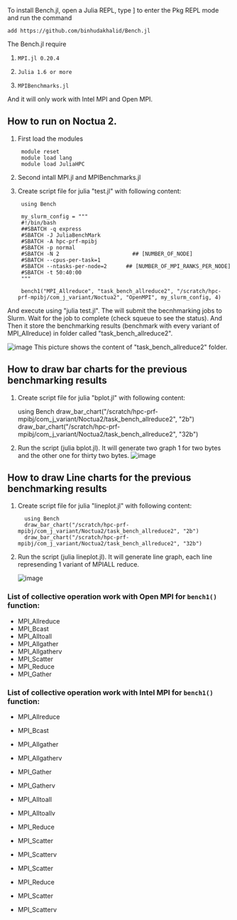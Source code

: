 To install Bench.jl, open a Julia REPL, type ] to enter the Pkg REPL mode and run the command
   
    add https://github.com/binhudakhalid/Bench.jl

The Bench.jl require
1.     MPI.jl 0.20.4
1.     Julia 1.6 or more
1.     MPIBenchmarks.jl

And it will only work with Intel MPI and Open MPI.

## How to run on Noctua 2.

1. First load the modules

        module reset
        module load lang    
        module load JuliaHPC  

2. Second intall MPI.jl and MPIBenchmarks.jl

3. Create script file for julia "test.jl" with following content:

        using Bench

        my_slurm_config = """
        #!/bin/bash
        ##SBATCH -q express
        #SBATCH -J JuliaBenchMark
        #SBATCH -A hpc-prf-mpibj
        #SBATCH -p normal
        #SBATCH -N 2                       ## [NUMBER_OF_NODE]
        #SBATCH --cpus-per-task=1
        #SBATCH --ntasks-per-node=2      ## [NUMBER_OF_MPI_RANKS_PER_NODE]
        #SBATCH -t 50:40:00
        """

        bench1("MPI_Allreduce", "task_bench_allreduce2", "/scratch/hpc-prf-mpibj/com_j_variant/Noctua2", "OpenMPI", my_slurm_config, 4)


And execute using "julia test.jl". The will submit the becnhmarking jobs to Slurm. Wait for the job to complete (check squeue to see the status). And Then it store the benchmarking results (benchmark with every variant of MPI_Allreduce) in folder called "task_bench_allreduce2". 

![image](https://user-images.githubusercontent.com/9871507/223517799-f656d8ad-81bb-4f70-99fa-ca40d7f095eb.png) This picture shows the content of "task_bench_allreduce2" folder.

## How to draw bar charts for the previous benchmarking results

1. Create script file for julia "bplot.jl" with following content:

      using Bench
      draw_bar_chart("/scratch/hpc-prf-mpibj/com_j_variant/Noctua2/task_bench_allreduce2", "2b")
      draw_bar_chart("/scratch/hpc-prf-mpibj/com_j_variant/Noctua2/task_bench_allreduce2", "32b")

2. Run the script (julia bplot.jl).  It will generate two graph 1 for two bytes and the other one for thirty two bytes.
 ![image](https://user-images.githubusercontent.com/9871507/223521470-f8817fc3-4936-4b3b-a565-013be9922d21.png)



## How to draw Line charts for the previous benchmarking results


1. Create script file for julia "lineplot.jl" with following content:

         using Bench
         draw_bar_chart("/scratch/hpc-prf-mpibj/com_j_variant/Noctua2/task_bench_allreduce2", "2b")
         draw_bar_chart("/scratch/hpc-prf-mpibj/com_j_variant/Noctua2/task_bench_allreduce2", "32b")

2. Run the script (julia lineplot.jl).  It will generate line graph, each line represending 1 variant of MPIALL reduce.

   ![image](https://user-images.githubusercontent.com/9871507/223522068-b26cd1c1-385d-409d-81ca-5430601c9810.png)



### List of collective operation work with Open MPI for `bench1()` function:
   - MPI_Allreduce
   - MPI_Bcast
   - MPI_Alltoall
   - MPI_Allgather
   - MPI_Allgatherv
   - MPI_Scatter
   - MPI_Reduce
   - MPI_Gather
   
   
### List of collective operation work with Intel MPI for `bench1()` function:

   - MPI_Allreduce
   - MPI_Bcast
   - MPI_Allgather
   - MPI_Allgatherv
   - MPI_Gather
   - MPI_Gatherv
   - MPI_Alltoall
   - MPI_Alltoallv
   - MPI_Reduce
   - MPI_Scatter
   - MPI_Scatterv

   - MPI_Scatter
   - MPI_Reduce

   - MPI_Scatter
   - MPI_Scatterv
